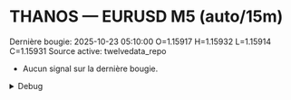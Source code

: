 # THANOS — EURUSD M5 (auto/15m)
Dernière bougie: 2025-10-23 05:10:00  O=1.15917  H=1.15932  L=1.15914  C=1.15931
Source active: twelvedata_repo

- Aucun signal sur la dernière bougie.

<details><summary>Debug</summary>

- TD_API_KEY manquant.

</details>